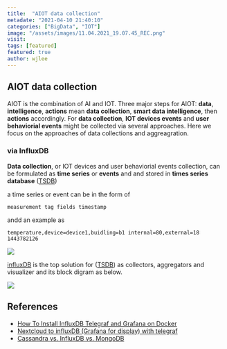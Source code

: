 ```yaml
---
title:  "AIOT data collection"
metadate: "2021-04-10 21:40:10"
categories: ["BigData", "IOT"]
image: "/assets/images/11.04.2021_19.07.45_REC.png"
visit:
tags: [featured]
featured: true
author: wjlee
---
```


## AIOT data collection

AIOT is the combination of AI and IOT. Three major steps for AIOT: **data**, **intelligence**, **actions** mean **data collection**, **smart data intelligence**, then **actions** accordingly. For **data collection**, **IOT devices events** and **user behaviorial events** might be collected via several approaches. Here we focus on the approaches of data collections and aggreagration. 

### via InfluxDB

**Data collection**, or IOT devices and user behaviorial events collection, can be formulated as **time series** or **events** and and stored in **times series database** ([TSDB](https://www.influxdata.com/time-series-database/))

a time series or event can be in the form of

```
measurement tag fields timestamp
```
andd an example as
```
temperature,device=device1,buidling=b1 internal=80,external=18 1443782126
```

[![]({{site.url}}{{site.baseurl}}/assets/images/13.04.2021_10.35.03_REC.png)]()



[influxDB](https://www.influxdata.com/) is the top solution for ([TSDB](https://www.influxdata.com/time-series-database/)) as collectors, aggregators and visualizer and its block digram as below.

[![](https://www.influxdata.com/wp-content/uploads/APM-Diagram-1.png)](https://www.influxdata.com/time-series-platform/telegraf/)


## References
* [How To Install InfluxDB Telegraf and Grafana on Docker](https://devconnected.com/how-to-install-influxdb-telegraf-and-grafana-on-docker/)
* [Nextcloud to influxDB (Grafana for display) with telegraf](https://blog.lbdg.me/nextcloud-influxdb-telegraf-grafana/)
* [Cassandra vs. InfluxDB vs. MongoDB](https://db-engines.com/en/system/Cassandra%3BInfluxDB%3BMongoDB)
